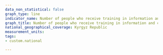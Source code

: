 ```yaml
---
data_non_statistical: false
graph_type: line
indicator_name: Number of people who receive training in information and communication technologies (ICT)
graph_title: Number of people who receive training in information and communication technologies (ICT)
national_geographical_coverage: Kyrgyz Republic
measurement_units: 
tags:
- custom.national

---
```


